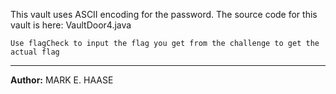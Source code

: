 This vault uses ASCII encoding for the password. The source code for this vault is here: VaultDoor4.java

`Use flagCheck to input the flag you get from the challenge to get the actual flag`

---
**Author:** MARK E. HAASE